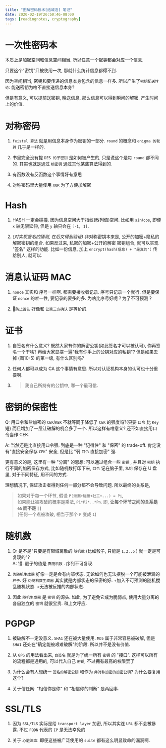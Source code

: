 ```yaml
---
title: "图解密码技术[结城浩] 笔记" 
date: 2020-02-19T20:50:46-08:00
tags: [readingnotes, cryptography]
---
```


# 一次性密码本

本质上是加密空间和信息空间相当. 所以任意一个密钥都会对应一个信息.

只要这个"密钥"只被使用一次, 那就什么统计信息都得不到.

因为空间相当, 密钥和要传递的信息本身包含的信息一样多. 所以产生了`密钥配送悖论`: 能送密钥为啥不直接送信息本身?

但是有意义, 可以提前送密钥, 晚送信息, 那么信息可以得到瞬间的解密. 产生时间上的价值.



# 对称密码

1. `feistel 算法` 就是用信息本身作为密钥的一部分. `round` 的概念和 `enigma 的轮转` 几乎是一样的.

2. 书里完全没有提 `DES 的子密钥` 是如何被产生的, 只是说这个是每 `round` 都不同的. 其实也就是通过 `根密钥` 通过其他某些算法得到的.
3. 有函数没有反函数这个事情好有意思
4. 对称密码里大量使用 `XOR` 为了方便加解密


# Hash

1. HASH 一定会碰撞. 因为信息空间大于指纹(散列值)空间. 比如用 `sin`/`cos`, 即便 `x` 轴无限延伸, 但是 `y` 轴只会在 `[-1, 1]`.

2. *(对实现签名的猜测, 在后文得到验证)* 非对称密钥本来是, 公开的加密+隐私的解密密钥的组合. 如果反过来, 私密的加密+公开的解密 密钥组合, 就可以实现 "签名" 这样的功能. 比如一份信息, 加上 `encrypt(hash(信息) + "是真的")` 传给别人, 就可以.

# 消息认证码 MAC

1. `nonce` 其实和 序号一样啊. 都需要接收者记录. 序号只记录一个就行. 但是要保证 `nonce` 的唯一性, 要记录的要多的多. 为啥比序号好呢？为了不可预测？

2. `防止否认` 好像和 `让第三方确认` 是等价的.

# 证书

1. 自签名有什么意义? 既然大家有你的解密公钥(如此签名才可以被认可), 你再签名一个干啥? 再给大家显摆一遍"我有你手上的公钥对应的私钥"? 但是如果去掉 (图10-5) 的第一级, 有什么区别吗?

2. 任何人都可以成为 CA 这个事情有意思. 所以对认证机构本身的认可也十分重要啊.

3. 
    > 我自己所持有的公钥中, 哪一个最可信.

# 密钥的保密性

Q: 用口令和盐加密的 `CEK`/`KEK` 不就等同于降低了 `CEK` 的强度吗?(只要 `口令` 比 `Key` 短) 而且增加了一层让破解的机会多了一个. 所以这样有啥意义? 还不如直接用口令当作 CEK. 

A: 当然还是比直接用口令强. 到底是一种 "记得住" 和 "保密" 的 trade-off. 肯定没有"直接安全保存 `CEK`" 安全, 但是比 "弱 `口令` 直接加密" 强.

更有意义的是, 这里有一种 "分离" 的思想: 可以通过组合一些 `密钥` , 并且对 `密钥` 执行不同的加密保存方式, 比如随机数打印下来, `口令` 记在脑子里, `私钥` 保存在 U 盘里, 对于不同特征, 用不同的方式. 

理想情况下, 保证攻击者得到任何一部分都不会导致问题. 所以最终的关系是,

> 如果对于每一个环节, 假设 `P(泄漏+碰撞+社工+...) = Pi`,  
> 如果能让被攻破的概率是乘法, `P1*P2*..*Pn`. 即, **让每个环节之间的关系是 `&&` 而不是 `||`**  
> (任何一个点被攻破, 相当于那个 `P` 变成 `1`)


# 随机数

1. Q: 是不是"只要是有限域离散的 `随机数` (比如骰子, 只能是 `1,2..6` ) 就一定是可复现的"?  
A: 错. 骰子的值是 `真随机数` . 序列不可复现.
7. `伪随机生成器` 好像一定是会有内部状态. 无论如何也无法摆脱一个可能被泄漏的 `种子`. 好 `伪随机数生成器` 其实就是内部状态的保密的好. +加入不可预测的随机搅乱随机状态. +无法被反推的内部状态.

8. 因此 `随机生成器` 是 `密钥` 的源头. 如此, 为了避免它成为脆弱点, 使用大量分离的各自独立的 `密钥` 就很宝贵. 和上文呼应.

# PGPGP

1. 被破解不一定没意义. `SHA1` 还在被大量使用. `MD5` 属于非常容易被破解, 但是 `SHA1` 还处在"确定能被艰难破解"的阶段. 所以并不是没有价值.

2. 从 `GPG` 的用法看出来, `自签名` 就是为了统一所有 `密钥` 的 "接口". 这样可以所有的流程都是通用的, 可以代入自己 `密钥`, 不过拥有最高的权限罢了
2. 为什么会有人想统一 `签名的解密公钥` 和作为 `非对称加密的加密公钥`? 为什么要复用这个?
3. 关于信任网: "相信你是你" 和 "相信你的判断" 是两回事.

# SSL/TLS

1. 因为 `SSL/TLS` 实际是给 `transport layer` 加密, 所以其实连 `URL` 都不会被暴露. 不过 `FQDN` 代表的 `IP` 是无法幸免的

2. 关于 `心脏流血`: 即便这些被广泛使用的 `suite` 都有这么明显致命的漏洞啊.

